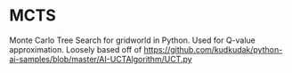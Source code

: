 # MCTS
Monte Carlo Tree Search for gridworld in Python. Used for Q-value approximation.
Loosely based off of https://github.com/kudkudak/python-ai-samples/blob/master/AI-UCTAlgorithm/UCT.py
